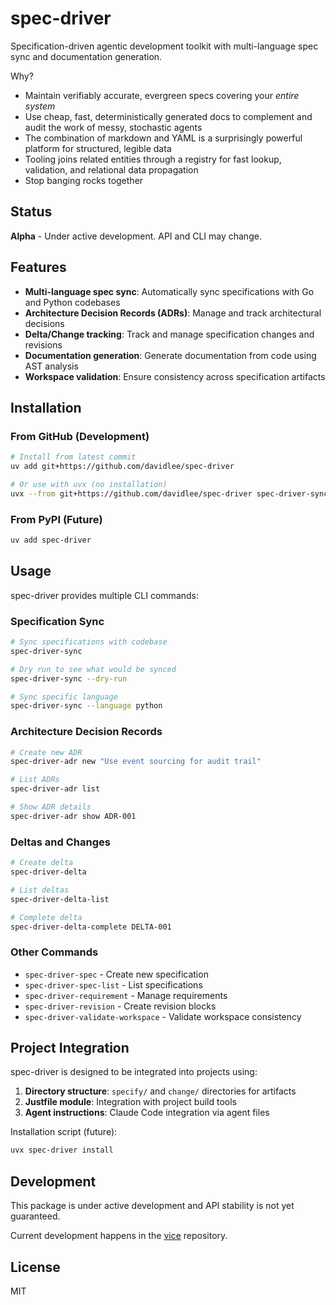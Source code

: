 # spec-driver

Specification-driven agentic development toolkit with multi-language spec sync and documentation generation.

Why? 
- Maintain verifiably accurate, evergreen specs covering your _entire system_
- Use cheap, fast, deterministically generated docs to complement and audit the work of messy, stochastic agents
- The combination of markdown and YAML is a surprisingly powerful platform for structured, legible data 
- Tooling joins related entities through a registry for fast lookup, validation, and relational data propagation
- Stop banging rocks together
 
## Status

**Alpha** - Under active development. API and CLI may change.

## Features

- **Multi-language spec sync**: Automatically sync specifications with Go and Python codebases
- **Architecture Decision Records (ADRs)**: Manage and track architectural decisions
- **Delta/Change tracking**: Track and manage specification changes and revisions
- **Documentation generation**: Generate documentation from code using AST analysis
- **Workspace validation**: Ensure consistency across specification artifacts

## Installation

### From GitHub (Development)

```bash
# Install from latest commit
uv add git+https://github.com/davidlee/spec-driver

# Or use with uvx (no installation)
uvx --from git+https://github.com/davidlee/spec-driver spec-driver-sync --help
```

### From PyPI (Future)

```bash
uv add spec-driver
```

## Usage

spec-driver provides multiple CLI commands:

### Specification Sync

```bash
# Sync specifications with codebase
spec-driver-sync

# Dry run to see what would be synced
spec-driver-sync --dry-run

# Sync specific language
spec-driver-sync --language python
```

### Architecture Decision Records

```bash
# Create new ADR
spec-driver-adr new "Use event sourcing for audit trail"

# List ADRs
spec-driver-adr list

# Show ADR details
spec-driver-adr show ADR-001
```

### Deltas and Changes

```bash
# Create delta
spec-driver-delta

# List deltas
spec-driver-delta-list

# Complete delta
spec-driver-delta-complete DELTA-001
```

### Other Commands

- `spec-driver-spec` - Create new specification
- `spec-driver-spec-list` - List specifications
- `spec-driver-requirement` - Manage requirements
- `spec-driver-revision` - Create revision blocks
- `spec-driver-validate-workspace` - Validate workspace consistency

## Project Integration

spec-driver is designed to be integrated into projects using:

1. **Directory structure**: `specify/` and `change/` directories for artifacts
2. **Justfile module**: Integration with project build tools
3. **Agent instructions**: Claude Code integration via agent files

Installation script (future):
```bash
uvx spec-driver install
```

## Development

This package is under active development and API stability is not yet guaranteed.

Current development happens in the [vice](https://github.com/davidlee/vice) repository.

## License

MIT